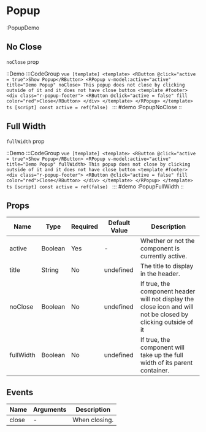 # Popup

:PopupDemo

## No Close
`noClose` prop

::Demo
  :::CodeGroup
    ```vue [template]
    <template>
    <RButton @click="active = true">Show Popup</RButton>
    <RPopup v-model:active="active" title="Demo Popup" noClose>
      This popup does not close by clicking outside of it and it does not have close button
      <template #footer>
        <div class="r-popup-footer">
          <RButton @click="active = false" fill color="red">Close</RButton>
        </div>
      </template>
    </RPopup>
    </template>
    ```
    ```ts [script]
    const active = ref(false)
    ```
  :::
#demo
  :PopupNoClose
::

## Full Width

`fullWidth` prop

::Demo
  :::CodeGroup
    ```vue [template]
    <template>
    <RButton @click="active = true">Show Popup</RButton>
    <RPopup v-model:active="active" title="Demo Popup" fullWidth>
      This popup does not close by clicking outside of it and it does not have close button
      <template #footer>
        <div class="r-popup-footer">
          <RButton @click="active = false" fill color="red">Close</RButton>
        </div>
      </template>
    </RPopup>
    </template>
    ```
    ```ts [script]
    const active = ref(false)
    ```
  :::
#demo
  :PopupFullWidth
::

## Props

| Name      | Type    | Required | Default Value | Description                                                                                                                      |
| --------- | ------- | -------- | ------------- | -------------------------------------------------------------------------------------------------------------------------------- |
| active    | Boolean | Yes      | -             | Whether or not the component is currently active.                                                                                |
| title     | String  | No       | undefined     | The title to display in the header.                                                                                              |
| noClose   | Boolean | No       | undefined     | If true, the component header will not display the close icon and will not be closed by clicking outside of it                   |
| fullWidth | Boolean | No       | undefined     | If true, the component will take up the full width of its parent container.                                                      |

## Events

| Name  | Arguments | Description        |
| ----- | --------- | ------------------ |
| close | -         | When closing.      |